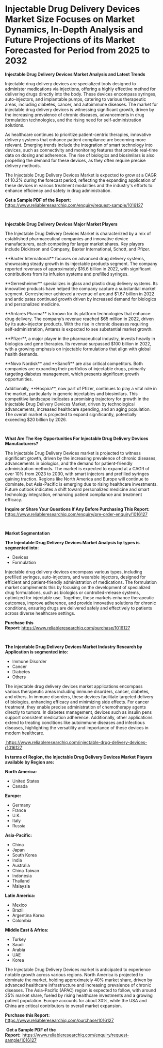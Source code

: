 <p><h1>Injectable Drug Delivery Devices Market Size Focuses on Market Dynamics, In-Depth Analysis and Future Projections of its Market Forecasted for Period from 2025 to 2032</h1></p><p><strong>Injectable Drug Delivery Devices Market Analysis and Latest Trends</strong></p>
<p><p>Injectable drug delivery devices are specialized tools designed to administer medications via injections, offering a highly effective method for delivering drugs directly into the body. These devices encompass syringes, auto-injectors, and implantable pumps, catering to various therapeutic areas, including diabetes, cancer, and autoimmune diseases. The market for injectable drug delivery devices is witnessing significant growth, driven by the increasing prevalence of chronic diseases, advancements in drug formulation technologies, and the rising need for self-administration solutions.</p><p>As healthcare continues to prioritize patient-centric therapies, innovative delivery systems that enhance patient compliance are becoming more relevant. Emerging trends include the integration of smart technology into devices, such as connectivity and monitoring features that provide real-time data on dosing and adherence. The rise of biologics and biosimilars is also propelling the demand for these devices, as they often require precise delivery methods.</p><p>The Injectable Drug Delivery Devices Market is expected to grow at a CAGR of 10.2% during the forecast period, reflecting the expanding application of these devices in various treatment modalities and the industry's efforts to enhance efficiency and safety in drug administration.</p></p>
<p><strong>Get a Sample PDF of the Report:&nbsp;</strong> <a href="https://www.reliableresearchiq.com/enquiry/request-sample/1016127?utm_campaign=3705&utm_medium=2&utm_source=Github&utm_content=ia&utm_term=16042025&utm_id=injectable-drug-delivery-devices">https://www.reliableresearchiq.com/enquiry/request-sample/1016127</a></p>
<p>&nbsp;</p>
<p><strong>Injectable Drug Delivery Devices Major Market Players</strong></p>
<p><p>The Injectable Drug Delivery Devices Market is characterized by a mix of established pharmaceutical companies and innovative device manufacturers, each competing for larger market shares. Key players include Dickinson and Company, Baxter International, Schott, and Pfizer. </p><p>**Baxter International** focuses on advanced drug delivery systems, showcasing steady growth in its injectable products segment. The company reported revenues of approximately $16.6 billion in 2022, with significant contributions from its infusion systems and prefilled syringes.</p><p>**Gerresheimer** specializes in glass and plastic drug delivery systems. Its innovative products have helped the company capture a substantial market segment. Gerresheimer achieved a revenue of around $1.67 billion in 2022 and anticipates continued growth driven by increased demand for biologics and personalized medicine.</p><p>**Antares Pharma** is known for its platform technologies that enhance drug delivery. The company’s revenue reached $65 million in 2022, driven by its auto-injector products. With the rise in chronic diseases requiring self-administration, Antares is expected to see substantial market growth.</p><p>**Pfizer**, a major player in the pharmaceutical industry, invests heavily in biologics and gene therapies. Its revenue surpassed $100 billion in 2022, with a growing emphasis on injectable formulations that align with global health demands.</p><p>**Novo Nordisk** and **Sanofi** are also critical competitors. Both companies are expanding their portfolios of injectable drugs, primarily targeting diabetes management, which presents significant growth opportunities. </p><p>Additionally, **Hospira**, now part of Pfizer, continues to play a vital role in the market, particularly in generic injectables and biosimilars. This competitive landscape indicates a promising trajectory for growth in the Injectable Drug Delivery Devices Market, driven by technological advancements, increased healthcare spending, and an aging population. The overall market is projected to expand significantly, potentially exceeding $20 billion by 2026.</p></p>
<p>&nbsp;</p>
<p><strong>What Are The Key Opportunities For Injectable Drug Delivery Devices Manufacturers?</strong></p>
<p><p>The Injectable Drug Delivery Devices market is projected to witness significant growth, driven by the increasing prevalence of chronic diseases, advancements in biologics, and the demand for patient-friendly administration methods. The market is expected to expand at a CAGR of over 10% from 2023 to 2030, with smart injectors and prefilled syringes gaining traction. Regions like North America and Europe will continue to dominate, but Asia-Pacific is emerging due to rising healthcare investments. Future outlook indicates a shift toward personalized medicine and smart technology integration, enhancing patient compliance and treatment efficacy.</p></p>
<p><strong>Inquire or Share Your Questions If Any Before Purchasing This Report:</strong> <a href="https://www.reliableresearchiq.com/enquiry/pre-order-enquiry/1016127?utm_campaign=3705&utm_medium=2&utm_source=Github&utm_content=ia&utm_term=16042025&utm_id=injectable-drug-delivery-devices">https://www.reliableresearchiq.com/enquiry/pre-order-enquiry/1016127</a></p>
<p>&nbsp;</p>
<p><strong>Market Segmentation</strong></p>
<p><strong>The Injectable Drug Delivery Devices Market Analysis by types is segmented into:</strong></p>
<p><ul><li>Devices</li><li>Formulation</li></ul></p>
<p><p>Injectable drug delivery devices encompass various types, including prefilled syringes, auto-injectors, and wearable injectors, designed for efficient and patient-friendly administration of medications. The formulation market complements this by focusing on the development of specialized drug formulations, such as biologics or controlled-release systems, optimized for injectable use. Together, these markets enhance therapeutic outcomes, improve adherence, and provide innovative solutions for chronic conditions, ensuring drugs are delivered safely and effectively to patients across diverse healthcare settings.</p></p>
<p><strong>Purchase this Report:&nbsp;</strong><a href="https://www.reliableresearchiq.com/purchase/1016127?utm_campaign=3705&utm_medium=2&utm_source=Github&utm_content=ia&utm_term=16042025&utm_id=injectable-drug-delivery-devices">https://www.reliableresearchiq.com/purchase/1016127</a></p>
<p>&nbsp;</p>
<p><strong>The Injectable Drug Delivery Devices Market Industry Research by Application is segmented into:</strong></p>
<p><ul><li>Immune Disorder</li><li>Cancer</li><li>Diabetes</li><li>Others</li></ul></p>
<p><p>The injectable drug delivery devices market applications encompass various therapeutic areas including immune disorders, cancer, diabetes, and others. In immune disorders, these devices facilitate targeted delivery of biologics, enhancing efficacy and minimizing side effects. For cancer treatment, they enable precise administration of chemotherapy agents directly to tumors. In diabetes management, devices such as insulin pens support consistent medication adherence. Additionally, other applications extend to treating conditions like autoimmune diseases and infectious diseases, highlighting the versatility and importance of these devices in modern healthcare.</p></p>
<p><a href="https://www.reliableresearchiq.com/injectable-drug-delivery-devices-r1016127?utm_campaign=3705&utm_medium=2&utm_source=Github&utm_content=ia&utm_term=16042025&utm_id=injectable-drug-delivery-devices">&nbsp;https://www.reliableresearchiq.com/injectable-drug-delivery-devices-r1016127</a></p>
<p><strong>In terms of Region, the Injectable Drug Delivery Devices Market Players available by Region are:</strong></p>
<p>
    <p> <strong> North America: </strong>
        <ul>
            <li>United States</li>
            <li>Canada</li>
        </ul>
        </p> 
    <p> <strong> Europe: </strong>
        <ul>
            <li>Germany</li>
            <li>France</li>
            <li>U.K.</li>
            <li>Italy</li>
            <li>Russia</li>
        </ul>
        </p> 
    <p> <strong> Asia-Pacific: </strong>
        <ul>
            <li>China</li>
            <li>Japan</li>
            <li>South Korea</li>
            <li>India</li>
            <li>Australia</li>
            <li>China Taiwan</li>
            <li>Indonesia</li>
            <li>Thailand</li>
            <li>Malaysia</li>
        </ul>
        </p> 
    <p> <strong> Latin America: </strong>
        <ul>
            <li>Mexico</li>
            <li>Brazil</li>
            <li>Argentina Korea</li>
            <li>Colombia</li>
        </ul>
        </p> 
    <p> <strong> Middle East & Africa: </strong>
        <ul>
            <li>Turkey</li>
            <li>Saudi</li>
            <li>Arabia</li>
            <li>UAE</li>
            <li>Korea</li>
        </ul>
    </p>
    </p>
<p><p>The Injectable Drug Delivery Devices market is anticipated to experience notable growth across various regions. North America is projected to dominate the market, holding approximately 40% market share, driven by advanced healthcare infrastructure and increasing prevalence of chronic diseases. The Asia-Pacific (APAC) region is expected to follow, with around 25% market share, fueled by rising healthcare investments and a growing patient population. Europe accounts for about 30%, while the USA and China are critical contributors to overall market expansion.</p></p>
<p><strong>Purchase this Report: </strong><a href="https://www.reliableresearchiq.com/purchase/1016127?utm_campaign=3705&utm_medium=2&utm_source=Github&utm_content=ia&utm_term=16042025&utm_id=injectable-drug-delivery-devices">https://www.reliableresearchiq.com/purchase/1016127</a></p>
<p>&nbsp;<strong>Get a Sample PDF of the Report:&nbsp;&nbsp;</strong><a href="https://www.reliableresearchiq.com/enquiry/request-sample/1016127?utm_campaign=3705&utm_medium=2&utm_source=Github&utm_content=ia&utm_term=16042025&utm_id=injectable-drug-delivery-devices">https://www.reliableresearchiq.com/enquiry/request-sample/1016127</a></p>
<p><strong></strong></p>
<p><p></p><p></p><p></p></p>